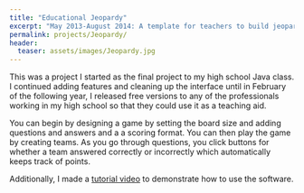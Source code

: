 ```yaml
---
title: "Educational Jeopardy"
excerpt: "May 2013-August 2014: A template for teachers to build jeopardy style review games"
permalink: projects/Jeopardy/
header:
  teaser: assets/images/Jeopardy.jpg
---
```


This was a project I started as the final project to my high school Java class.  I continued adding features and cleaning up the interface until in February of the following year, I released free versions to any of the professionals working in my high school so that they could use it as a teaching aid.

You can begin by designing a game by setting the board size and adding questions and answers and a a scoring format.  You can then play the game by creating teams.  As you go through questions, you click buttons for whether a team answered correctly or incorrectly which automatically keeps track of points.

Additionally, I made a [tutorial video](https://youtu.be/AAEaTOdmUGM) to demonstrate how to use the software.
